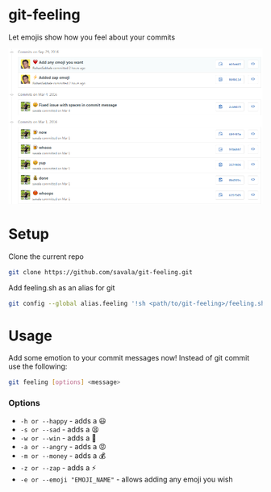 # git-feeling
Let emojis show how you feel about your commits

![Showcase](screenshots/screenshot.png)

# Setup
Clone the current repo


```sh
git clone https://github.com/savala/git-feeling.git
```


Add feeling.sh as an alias for git


```sh
git config --global alias.feeling '!sh <path/to/git-feeling>/feeling.sh'
```


# Usage
Add some emotion to your commit messages now! Instead of git commit use the following:


```sh
git feeling [options] <message>
```


### Options
* `-h or --happy` - adds a :smiley:
* `-s or --sad` - adds a :tired_face:
* `-w or --win` - adds a :beer:
* `-a or --angry` - adds a :rage:
* `-m or --money` - adds a :moneybag:
* `-z or --zap` - adds a :zap:
* `-e or --emoji "EMOJI_NAME"` - allows adding any emoji you wish
